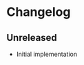 # Changelog

<!-- There is always Unreleased section on the top. Subsections (Add, Changed, Fix, Removed) should be Add as needed. -->
## Unreleased
- Initial implementation
